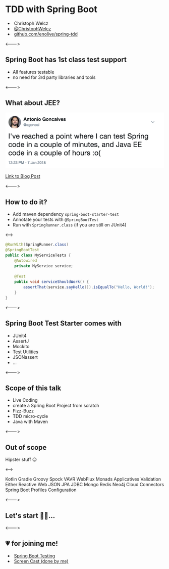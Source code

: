 # TDD with Spring Boot

- <i class="fa fa-user"></i>&nbsp;Christoph Welcz
- <i class="fa fa-twitter" aria-hidden="true"></i>&nbsp;[@ChristophWelcz](https://twitter.com/ChristophWelcz)
- <i class="fa fa-github" aria-hidden="true"></i>&nbsp;[github.com/enolive/spring-tdd](https://github.com/enolive/spring-tdd)

<--->

## Spring Boot has 1st class test support

* All features testable
* no need for 3rd party libraries and tools

<--->

## What about JEE?

[![ranting](resources/spring-vs-jee.png)](https://twitter.com/agoncal/status/949964624962772992)

[Link to Blog Post](https://antoniogoncalves.org/2018/01/16/java-ee-vs-spring-testing/)

<--->

## How to do it?

* Add maven dependency `spring-boot-starter-test`
* Annotate your tests with `@SpringBootTest`
* Run with `SpringRunner.class` (if you are still on JUnit4)

<-->

```java
@RunWith(SpringRunner.class)
@SpringBootTest
public class MyServiceTests {
    @Autowired
    private MyService service;
    
    @Test
    public void serviceShouldWork() {
        assertThat(service.sayHello()).isEqualTo("Hello, World!");
    }
}
```

<--->

## Spring Boot Test Starter comes with

* JUnit4
* AssertJ
* Mockito
* Test Utilities
* JSONassert
* ...

<--->

## Scope of this talk

* Live Coding
* create a Spring Boot Project from scratch
* Fizz-Buzz
* TDD micro-cycle
* Java with Maven

<--->

## Out of scope

Hipster stuff 😉

<-->

<section tagcloud large>
    Kotlin
    Gradle
    Groovy
    Spock
    VAVR
    WebFlux
    Monads
    Applicatives
    Validation
    Either
    Reactive Web
    JSON
    JPA
    JDBC
    Mongo
    Redis
    Neo4j
    Cloud Connectors
    Spring Boot Profiles
    Configuration
<section>

<--->

## Let's start 👨‍💻...

<--->

## 💗 for joining me!

* <i class="fa fa-book" aria-hidden="true"></i>&nbsp;[Spring Boot Testing](https://docs.spring.io/spring-boot/docs/current/reference/html/boot-features-testing.html)
* <i class="fa fa-youtube" aria-hidden="true"></i>&nbsp;[Screen Cast (done by me)](https://youtu.be/RDRM4lnNMVo)

